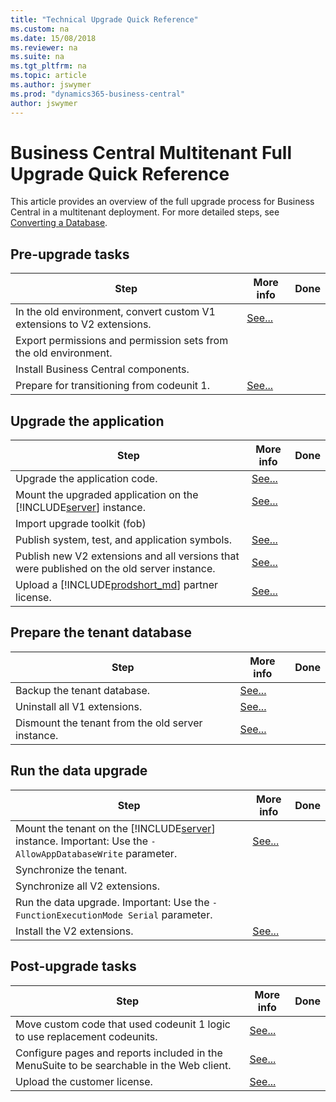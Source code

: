 ```yaml
---
title: "Technical Upgrade Quick Reference"
ms.custom: na
ms.date: 15/08/2018
ms.reviewer: na
ms.suite: na
ms.tgt_pltfrm: na
ms.topic: article
ms.author: jswymer
ms.prod: "dynamics365-business-central"
author: jswymer
---
```

# Business Central Multitenant Full Upgrade Quick Reference 

This article provides an overview of the full upgrade process for Business Central in a multitenant deployment. For more detailed steps, see [Converting a Database](Converting-a-database.md).

## Pre-upgrade tasks 
 
|Step|More info| Done |
|----|-----------|--|
|In the old environment, convert custom V1 extensions to V2 extensions.|[See...](../developer/devenv-upgrade-v1-to-v2-overview.md)||
|Export permissions and permission sets from the old environment.|||
|Install Business Central components.|||
|Prepare for transitioning from codeunit 1.|[See...](transition-from-codeunit1.md)|

## Upgrade the application 

|Step|More info| Done |
|----|-----------|--|
|Upgrade the application code.|[See...](transition-from-codeunit1.md)|
|Mount the upgraded application on the [!INCLUDE[server](../developer/includes/server.md)] instance.|[See...](../developer/devenv-upgrade-v1-to-v2-overview.md)||
|Import upgrade toolkit (fob)|||
|Publish system, test, and application symbols.|[See...](transition-from-codeunit1.md)|
|Publish new V2 extensions and all versions that were published on the old server instance.|[See...](../developer/devenv-upgrade-v1-to-v2-overview.md)||
|Upload a [!INCLUDE[prodshort_md](../developer/includes/prodshort.md)] partner license.|[See...](../cside/cside-upload-licence-file.md)||

## Prepare the tenant database

|Step|More info| Done |
|----|-----------|--|
|Backup the tenant database.|[See...](http://go.microsoft.com/fwlink/?LinkID=296465)||
|Uninstall all V1 extensions.|[See...](https://docs.microsoft.com/en-us/powershell/module/microsoft.dynamics.nav.apps.management/uninstall-navapp)||
|Dismount the tenant from the old server instance.|[See...](../cside/cside-compiling-objects.md)||

## Run the data upgrade

|Step|More info| Done |
|----|-----------|--|
|Mount the tenant on the [!INCLUDE[server](../developer/includes/server.md)] instance. Important: Use the `-AllowAppDatabaseWrite` parameter.|[See...](../developer/devenv-upgrade-v1-to-v2-overview.md)|
|Synchronize the tenant.|||
|Synchronize all V2 extensions.|||
|Run the data upgrade. Important: Use the `-FunctionExecutionMode Serial` parameter.  |||
|Install the V2 extensions.|[See...](https://docs.microsoft.com/en-us/powershell/module/microsoft.dynamics.nav.apps.management/install-navapp)|



## Post-upgrade tasks 
|Step|More info| Done |
|----|-----------|--|
|Move custom code that used codeunit 1 logic to use replacement codeunits.|[See...](transition-from-codeunit1.md)||
|Configure pages and reports included in the MenuSuite to be searchable in the Web client. |[See...](upgrade-pages-report-for-search.md) ||
|Upload the customer license. |[See...](../cside/cside-upload-licence-file.md)||